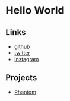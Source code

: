 # Hello World

## Links

- [github](https://github.com/liamkinne/)
- [twitter](https://twitter.com/liamkinne/)
- [instagram](https://www.instagram.com/liamkinne/)


## Projects

- [Phantom](post.php?p=phantom)